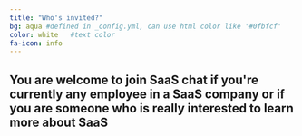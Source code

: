 ```yaml
---
title: "Who's invited?"
bg: aqua #defined in _config.yml, can use html color like '#0fbfcf'
color: white   #text color
fa-icon: info
---
```


## You are welcome to join SaaS chat if you're currently any employee in a SaaS company or if you are someone who is really interested to learn more about SaaS
